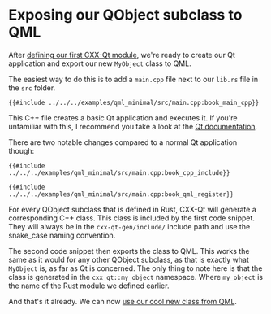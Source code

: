 <!--
SPDX-FileCopyrightText: 2022 Klarälvdalens Datakonsult AB, a KDAB Group company <info@kdab.com>
SPDX-FileContributor: Leon Matthes <leon.matthes@kdab.com>

SPDX-License-Identifier: MIT OR Apache-2.0
-->

# Exposing our QObject subclass to QML

After [defining our first CXX-Qt module](./2-our-first-cxx-qt-module.md), we're ready to create our Qt application and export our new `MyObject` class to QML.

The easiest way to do this is to add a `main.cpp` file next to our `lib.rs` file in the `src` folder.
```cpp,ignore
{{#include ../../../examples/qml_minimal/src/main.cpp:book_main_cpp}}
```

This C++ file creates a basic Qt application and executes it.
If you're unfamiliar with this, I recommend you take a look at the [Qt documentation](https://doc.qt.io/qt-5/gettingstarted.html).

There are two notable changes compared to a normal Qt application though:
```cpp,ignore
{{#include ../../../examples/qml_minimal/src/main.cpp:book_cpp_include}}
```

```cpp,ignore
{{#include ../../../examples/qml_minimal/src/main.cpp:book_qml_register}}
```

For every QObject subclass that is defined in Rust, CXX-Qt will generate a corresponding C++ class.
This class is included by the first code snippet.
They will always be in the `cxx-qt-gen/include/` include path and use the snake_case naming convention.

The second code snippet then exports the class to QML.
This works the same as it would for any other QObject subclass, as that is exactly what `MyObject` is, as far as Qt is concerned.
The only thing to note here is that the class is generated in the `cxx_qt::my_object` namespace.
Where `my_object` is the name of the Rust module we defined earlier.

And that's it already. We can now [use our cool new class from QML](./4-qml-gui.md).

